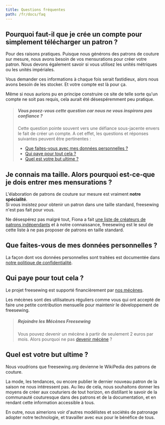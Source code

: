 ```yaml
---
title: Questions fréquentes
path: /fr/docs/faq
---
```


## Pourquoi faut-il que je crée un compte pour simplement télécharger un patron ?

Pour des raisons pratiques. Puisque nous générons des patrons de couture sur mesure, nous avons besoin de vos mensurations pour créer votre patron.
Nous devons également savoir si vous utilisez les unités métriques ou les unités impériales.

Vous demander ces informations à chaque fois serait fastidieux, alors nous avons besoin de les stocker.
Et votre compte est là pour ça.

Même si nous aurions pu en principe construire ce site de telle sorte qu'un compte ne soit pas requis, cela aurait été désespéremment peu pratique.

> ##### Vous posez-vous cette question car nous ne vous inspirons pas confiance ?
>
> Cette question pointe souvent vers une défiance sous-jacente envers le fait de
> créer un compte. A cet effet, les questions et réponses suivantes peuvent être pertinentes :
> 
>  - [Que faites-vous avec mes données personnelles ?](#que-faites-vous-avec-mes-données-personnelles)
>  - [Qui paye pour tout cela ?](#qui-paye-pour-tout-cela)
>  - [Quel est votre but ultime ?](#quel-est-votre-but-ultime)


## Je connais ma taille. Alors pourquoi est-ce-que je dois entrer mes mensurations ?

L'élaboration de patrons de couture sur mesure est vraiment **notre spécialité**.  
Si vous insistez pour obtenir un patron dans une taille standard, freesewing n'est pas fait pour vous.

Ne désespérez pas malgré tout, Fiona a fait
[une liste de créateurs de patrons indépendants](https://chainstitcher.blogspot.com/p/about-blog.html) 
et à notre connaissance, freesewing est le seul de cette liste à ne pas proposer de patrons en taille standard.

## Que faites-vous de mes données personnelles ?

La façon dont vos données personnelles sont traitées est documentée dans [notre politique de confidentialité](/fr/docs/privacy/).

## Qui paye pour tout cela ?

Le projet freesewing est supporté financièrement par [nos mécènes](/fr/mecenes).

Les mécènes sont des utilisateurs réguliers comme vous qui ont accepté de faire une petite contribution mensuelle pour maintenir le développement de freesewing.

> ##### Rejoindre les Mécènes Freesewing
> Vous pouvez devenir un mécène à partir de seulement 2 euros par mois. Alors pourquoi ne pas 
> [devenir mécène](/fr/patrons/rejoindre) ?

## Quel est votre but ultime ?

Nous voudrions que freesewing.org devienne le WikiPedia des patrons de couture.  

La mode, les tendances, ou encore publier le dernier nouveau patron de la saison ne nous intéressent pas.
Au lieu de cela, nous souhaitons donner les moyens de créer aux couturiers de tout horizon, en distillant le savoir de la communauté couturesque 
dans des patrons et de la documentation, et en rendant cette information accessible à tous. 

En outre, nous aimerions voir d'autres modélistes et sociétés de patronage 
adopter notre technologie, et travailler avec eux pour le bénéfice de tous.
